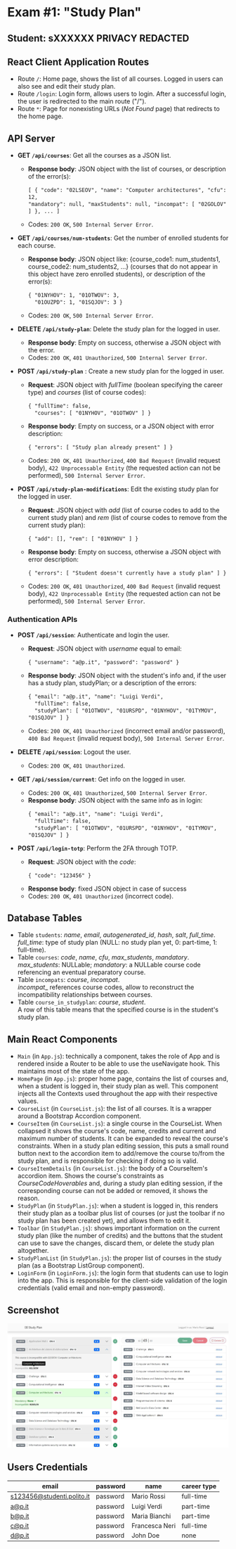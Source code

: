 # Exam #1: "Study Plan"
## Student: sXXXXXX PRIVACY REDACTED

## React Client Application Routes

- Route `/`: Home page, shows the list of all courses. Logged in users can also see and edit their study plan.
- Route `/login`: Login form, allows users to login. After a successful login, the user is redirected to the main route ("/").
- Route `*`: Page for nonexisting URLs (_Not Found_ page) that redirects to the home page.

## API Server

* **GET `/api/courses`**: Get all the courses as a JSON list.
  - **Response body**: JSON object with the list of courses, or description of the error(s):
    ```
    [ { "code": "02LSEOV", "name": "Computer architectures", "cfu": 12,
    "mandatory": null, "maxStudents": null, "incompat": [ "02GOLOV" ] }, ... ]
    ```
  - Codes: `200 OK`, `500 Internal Server Error`.


* **GET `/api/courses/num-students`**: Get the number of enrolled students for each course.
  - **Response body**: JSON object like: {course_code1: num_students1, course_code2:  num_students2, ...} (courses that do not appear in this object have zero enrolled students), or description of the error(s):
    ```
    { "01NYHOV": 1, "01OTWOV": 3,
      "01OUZPD": 1, "01SQJOV": 3 }
    ```
  - Codes: `200 OK`, `500 Internal Server Error`.

* **DELETE `/api/study-plan`**: Delete the study plan for the logged in user. 
  - **Response body**: Empty on success, otherwise a JSON object with the error.
  - Codes: `200 OK`, `401 Unauthorized`, `500 Internal Server Error`.
	

* **POST `/api/study-plan`** : Create a new study plan for the logged in user.
  - **Request**: JSON object with _fullTime_ (boolean specifying the career type) and _courses_ (list of course codes):   
    ```
    { "fullTime": false,
      "courses": [ "01NYHOV", "01OTWOV" ] }
    ```
  - **Response body**: Empty on success, or a JSON object with error description:
    ```
    { "errors": [ "Study plan already present" ] }
    ```
  - Codes: `200 OK`, `401 Unauthorized`, `400 Bad Request` (invalid request body), `422 Unprocessable Entity` (the requested action can not be performed), `500 Internal Server Error`.


* **POST `/api/study-plan-modifications`**: Edit the existing study plan for the logged in user.
  - **Request**: JSON object with _add_ (list of course codes to add to the current study plan) and _rem_ (list of course codes to remove from the current study plan):  
    ```
    { "add": [], "rem": [ "01NYHOV" ] }
    ```
  - **Response body**: Empty on success, otherwise a JSON object with error description:
    ```
    { "errors": [ "Student doesn't currently have a study plan" ] }
    ```
  - Codes: `200 OK`, `401 Unauthorized`, `400 Bad Request` (invalid request body), `422 Unprocessable Entity` (the requested action can not be performed), `500 Internal Server Error`.

### Authentication APIs

* **POST `/api/session`**: Authenticate and login the user.
  - **Request**: JSON object with _username_ equal to email:   
    ```
    { "username": "a@p.it", "password": "password" }
    ```
  - **Response body**: JSON object with the student's info and, if the user has a study plan, studyPlan; or a description of the errors:   
    ```
    { "email": "a@p.it", "name": "Luigi Verdi",
      "fullTime": false,
      "studyPlan": [ "01OTWOV", "01URSPD", "01NYHOV", "01TYMOV", "01SQJOV" ] }
    ```
  - Codes: `200 OK`, `401 Unauthorized` (incorrect email and/or password), `400 Bad Request` (invalid request body), `500 Internal Server Error`.


* **DELETE `/api/session`**: Logout the user.
  - Codes: `200 OK`, `401 Unauthorized`.

* **GET `/api/session/current`**: Get info on the logged in user.
  - Codes: `200 OK`, `401 Unauthorized`, `500 Internal Server Error`.
  - **Response body**: JSON object with the same info as in login:   
    ```
    { "email": "a@p.it", "name": "Luigi Verdi",
      "fullTime": false,
      "studyPlan": [ "01OTWOV", "01URSPD", "01NYHOV", "01TYMOV", "01SQJOV" ] }
    ```
    
* **POST `/api/login-totp`**: Perform the 2FA through TOTP.
  - **Request**: JSON object with the _code_:   
    ```
    { "code": "123456" }
    ```
  - **Response body**: fixed JSON object in case of success
  - Codes: `200 OK`, `401 Unauthorized` (incorrect code).



## Database Tables

- Table `students`: _name_, _email_, _autogenerated_id_, _hash_, _salt_, _full_time_.   
  _full_time_: type of study plan (NULL: no study plan yet, 0: part-time, 1: full-time).
- Table `courses`: _code_, _name_, _cfu_, _max_students_, _mandatory_.     
  _max_students_: NULLable; _mandatory_: a NULLable course code referencing an eventual preparatory course.
- Table `incompats`: _course_, _incompat_.   
  _incompat__ references course codes, allow to reconstruct the incompatibility relationships between courses.
- Table `course_in_studyplan`: _course_, _student_.   
  A row of this table means that the specified course is in the student's study plan.

## Main React Components

- `Main` (in `App.js`): technically a component, takes the role of App and is rendered inside a Router to be able to use the useNavigate hook. This maintains most of the state of the app.
- `HomePage` (in `App.js`): proper home page, contains the list of courses and, when a student is logged in, their study plan as well. This component injects all the Contexts used throughout the app with their respective values.
- `CourseList` (in `CourseList.js`): the list of all courses. It is a wrapper around a Bootstrap Accordion component.
- `CourseItem` (in `CourseList.js`): a single course in the CourseList. When collapsed it shows the course's code, name, credits and current and maximum number of students. It can be expanded to reveal the course's constraints. When in a study plan editing session, this puts a small round button next to the accordion item to add/remove the course to/from the study plan, and is responsible for checking if doing so is valid.
- `CourseItemDetails` (in `CourseList.js`): the body of a CourseItem's accordion item. Shows the course's constraints as _CourseCodeHoverables_ and, during a study plan editing session, if the corresponding course can not be added or removed, it shows the reason.
- `StudyPlan` (in `StudyPlan.js`): when a student is logged in, this renders their study plan as a toolbar plus list of courses (or just the toolbar if no study plan has been created yet), and allows them to edit it.
- `Toolbar` (in `StudyPlan.js`): shows important information on the current study plan (like the number of credits) and the buttons that the student can use to save the changes, discard them, or delete the study plan altogether.
- `StudyPlanList` (in `StudyPlan.js`): the proper list of courses in the study plan (as a Bootstrap ListGroup component).
- `LoginForm` (in `LoginForm.js`): the login form that students can use to login into the app. This is responsible for the client-side validation of the login credentials (valid email and non-empty password).

## Screenshot

![Screenshot](./img/screenshot.jpg)

## Users Credentials

| email | password | name | career type |
|-------|----------|------|-------------|
| s123456@studenti.polito.it | password | Mario Rossi | full-time |
| a@p.it | password | Luigi Verdi | part-time |
| b@p.it | password | Maria Bianchi | part-time |
| c@p.it | password | Francesca Neri | full-time |
| d@p.it | password | John Doe | none |
